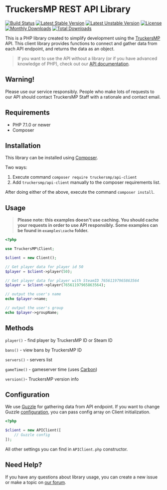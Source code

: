 # TruckersMP REST API Library

[![Build Status](https://travis-ci.org/TruckersMP/API-Client.svg?branch=master)](https://travis-ci.org/TruckersMP/API-Client)
[![Latest Stable Version](https://poser.pugx.org/truckersmp/api-client/v/stable)](https://packagist.org/packages/truckersmp/api-client)
[![Latest Unstable Version](https://poser.pugx.org/truckersmp/api-client/v/unstable)](https://packagist.org/packages/truckersmp/api-client)
[![License](https://poser.pugx.org/truckersmp/api-client/license)](https://packagist.org/packages/truckersmp/api-client)
[![Monthly Downloads](https://poser.pugx.org/truckersmp/api-client/d/monthly)](https://packagist.org/packages/truckersmp/api-client)
[![Total Downloads](https://poser.pugx.org/truckersmp/api-client/downloads)](https://packagist.org/packages/truckersmp/api-client)


This is a PHP library created to simplify development using the [TruckersMP](http://truckersmp.com/) API. This client library provides functions to connect and gather data from each API endpoint, and returns the data as an object.

> If you want to use the API without a library (or if you have advanced knowledge of PHP), check out our [API documentation](https://stats.truckersmp.com/api).

## Warning!

Please use our service responsibly. People who make lots of requests to our API should contact TruckersMP Staff with a rationale and contact email.


## Requirements  

- PHP 7.1.0 or newer
- Composer

## Installation

This library can be installed using [Composer](http://getcomposer.org/).

Two ways:
1. Execute command `composer require truckersmp/api-client`
2. Add `truckersmp/api-client` manually to the composer requirements list.

After doing either of the above, execute the command `composer install`.

## Usage

> **Please note: this examples doesn't use caching. You should cache your requests in order to use API responsibly. Some examples can be found in `examples\cache` folder.**  

```php
<?php

use TruckersMP\Client;

$client = new Client();

// Get player data for player id 50
$player = $client->player(50);

// Get player data for player with SteamID 76561197965863564
$player = $client->player(76561197965863564);

// output the user's name
echo $player->name;

// output the user's group
echo $player->groupName;

```

## Methods

`player()` - find player by TruckersMP ID or Steam ID

`bans()` - view bans by TruckersMP ID

`servers()` - servers list

`gameTime()` - gameserver time (uses [Carbon](http://carbon.nesbot.com/docs/))

`version()`- TruckersMP version info

## Configuration

We use [Guzzle](https://github.com/guzzle/guzzle) for gathering data from API endpoint. If you want to change Guzzle [configuration](http://guzzlephp.org/), you can pass config array on Client initialization.

```php
<?php 

$client = new APIClient([
    // Guzzle config
]);
```

All other settings you can find in `APIClient.php` constructor.


## Need Help?

If you have any questions about library usage, you can create a new issue or make a topic on [our forum](https://forum.truckersmp.com/index.php?/forum/198-developer-portal/).
